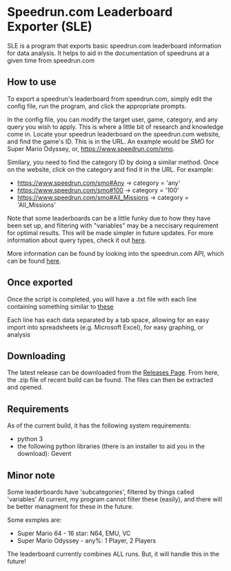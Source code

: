 # Speedrun.com Leaderboard Exporter (SLE)

SLE is a program that exports basic speedrun.com leaderboard information for data analysis.
It helps to aid in the documentation of speedruns at a given time from speedrun.com

## How to use

To export a speedrun's leaderboard from speedrun.com, simply edit the config file, run the program, and click the appropriate prompts.

In the config file, you can modify the target user, game, category, and any query you wish to apply.
This is where a little bit of research and knowledge come in. Locate your speedrun leaderboard on the speedrun.com website, and find the game's ID. This is in the URL. An example would be *SMO* for Super Mario Odyssey, or, https://www.speedrun.com/smo.

Similary, you need to find the category ID by doing a similar method. Once on the website, click on the category and find it in the URL. For example:
* https://www.speedrun.com/smo#Any	-> category = 'any'
* https://www.speedrun.com/smo#100	-> category = '100'
* https://www.speedrun.com/smo#All_Missions	-> category = 'All_Missions'

Note that some leaderboards can be a little funky due to how they have been set up, and filtering with "variables" may be a neccisary requirement for optimal results. This will be made simpler in future updates.
For more information about query types, check it out [here](https://github.com/speedruncomorg/api/blob/master/version1/runs.md#get-runs).

More information can be found by looking into the speedrun.com API, which can be found [here](https://github.com/speedruncomorg/api).

## Once exported

Once the script is completed, you will have a .txt file with each line containing something similar to [these](https://github.com/TimeTravelPenguin/Speedrun.com-Leaderboard-Exporter/blob/master/ExampleFiles)

Each line has each data separated by a tab space, allowing for an easy import into spreadsheets (e.g. Microsoft Excel), for easy graphing, or analysis

## Downloading

The latest release can be downloaded from the [Releases Page](https://github.com/TimeTravelPenguin/Speedrun.com-Leaderboard-Exporter/releases). From here, the .zip file of recent build can be found. The files can then be extracted and opened.

## Requirements

As of the current build, it has the following system requirements:

* python 3
* the following python libraries (there is an installer to aid you in the download): Gevent

## Minor note

Some leaderboards have 'subcategories', filtered by things called 'variables'
At current, my program cannot filter these (easily), and there will be better managment for these in the future.

Some exmples are:
* Super Mario 64 - 16 star: N64, EMU, VC
* Super Mario Odyssey - any%: 1 Player, 2 Players

The leaderboard currently combines ALL runs. But, it will handle this in the future!

